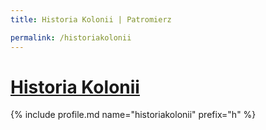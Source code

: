 ```yaml
---
title: Historia Kolonii | Patromierz

permalink: /historiakolonii
---
```


# [Historia Kolonii](https://patronite.pl/historiakolonii)

{% include profile.md name="historiakolonii" prefix="h" %}
